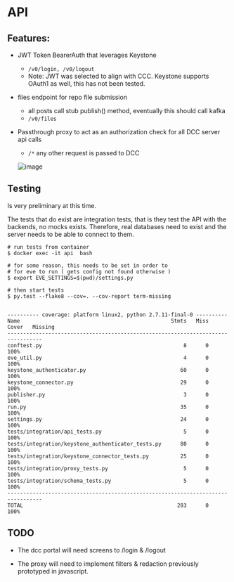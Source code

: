 # API

##  Features:
* JWT Token BearerAuth that leverages Keystone
  * `/v0/login, /v0/logout`
  * Note: JWT was selected to align with CCC. Keystone supports OAuth1 as well, this has not been tested.
* files endpoint for repo file submission
  * all posts call stub publish() method, eventually this should call kafka  
  * `/v0/files`
* Passthrough proxy to act as an authorization check for all DCC server api calls
  * `/*` any other request is passed to DCC


  ![image](https://cloud.githubusercontent.com/assets/47808/21032712/179a7866-bd60-11e6-935d-a943a65e50d2.png)




## Testing
Is very preliminary at this time.

The tests that do exist are integration tests,
that is they test the API with the backends, no mocks exists.
Therefore, real databases need to exist and the server
needs to be able to connect to them.


```
# run tests from container
$ docker exec -it api  bash

# for some reason, this needs to be set in order to
# for eve to run ( gets config not found otherwise )
$ export EVE_SETTINGS=$(pwd)/settings.py

# then start tests
$ py.test --flake8 --cov=. --cov-report term-missing


---------- coverage: platform linux2, python 2.7.11-final-0 ----------
Name                                                Stmts   Miss  Cover   Missing
---------------------------------------------------------------------------------
conftest.py                                             8      0   100%
eve_util.py                                             4      0   100%
keystone_authenticator.py                              60      0   100%
keystone_connector.py                                  29      0   100%
publisher.py                                            3      0   100%
run.py                                                 35      0   100%
settings.py                                            24      0   100%
tests/integration/api_tests.py                          5      0   100%
tests/integration/keystone_authenticator_tests.py      80      0   100%
tests/integration/keystone_connector_tests.py          25      0   100%
tests/integration/proxy_tests.py                        5      0   100%
tests/integration/schema_tests.py                       5      0   100%
---------------------------------------------------------------------------------
TOTAL                                                 283      0   100%

```

## TODO

* The dcc portal will need screens to /login & /logout

* The proxy will need to implement filters & redaction previously prototyped in javascript.
